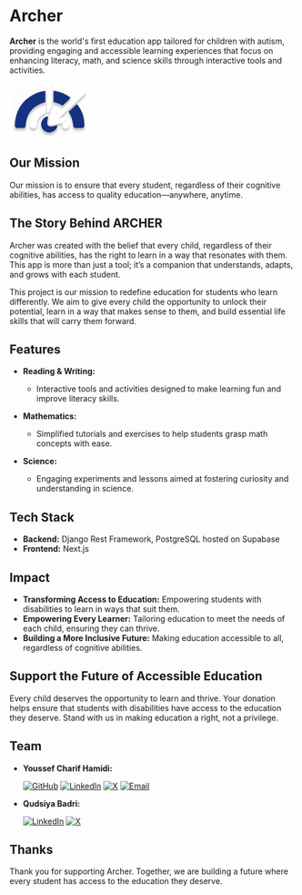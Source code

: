 # Archer

**Archer** is the world's first education app tailored for children with autism, providing engaging and accessible learning experiences that focus on enhancing literacy, math, and science skills through interactive tools and activities.

![Archer Logo](/frontend/public/icons/logo.png)

## Our Mission
Our mission is to ensure that every student, regardless of their cognitive abilities, has access to quality education—anywhere, anytime.

## The Story Behind ARCHER
Archer was created with the belief that every child, regardless of their cognitive abilities, has the right to learn in a way that resonates with them. This app is more than just a tool; it’s a companion that understands, adapts, and grows with each student.

This project is our mission to redefine education for students who learn differently. We aim to give every child the opportunity to unlock their potential, learn in a way that makes sense to them, and build essential life skills that will carry them forward.

## Features

- **Reading & Writing:**
   - Interactive tools and activities designed to make learning fun and improve literacy skills.
  
- **Mathematics:**
   - Simplified tutorials and exercises to help students grasp math concepts with ease.

- **Science:**
   - Engaging experiments and lessons aimed at fostering curiosity and understanding in science.

## Tech Stack

- **Backend:** Django Rest Framework, PostgreSQL hosted on Supabase
- **Frontend:** Next.js

## Impact

- **Transforming Access to Education:** Empowering students with disabilities to learn in ways that suit them.
- **Empowering Every Learner:** Tailoring education to meet the needs of each child, ensuring they can thrive.
- **Building a More Inclusive Future:** Making education accessible to all, regardless of cognitive abilities.

## Support the Future of Accessible Education
Every child deserves the opportunity to learn and thrive. Your donation helps ensure that students with disabilities have access to the education they deserve. Stand with us in making education a right, not a privilege.

## Team

- **Youssef Charif Hamidi:**

  [![GitHub](https://img.shields.io/badge/GitHub-181717?style=for-the-badge&logo=github)](https://github.com/Chareeef)
  [![LinkedIn](https://img.shields.io/badge/LinkedIn-0A66C2?style=for-the-badge&logo=linkedin&logoColor=white)](https://linkedin.com/in/youssef-charif-hamidi)
  [![X](https://img.shields.io/badge/X-000000?style=for-the-badge&logo=x&logoColor=white)](https://x.com/YoussefCharifH2)
  [![Email](https://img.shields.io/badge/Email-D14836?style=for-the-badge&logo=gmail&logoColor=white)](mailto:youssef.charif.h@gmail.com)

- **Qudsiya Badri:**

  [![LinkedIn](https://img.shields.io/badge/LinkedIn-0A66C2?style=for-the-badge&logo=linkedin&logoColor=white)](https://linkedin.com/in/qudsiya-badri)
  [![X](https://img.shields.io/badge/X-000000?style=for-the-badge&logo=x&logoColor=white)](https://x.com/QudsiyaBadri)

## Thanks
Thank you for supporting Archer. Together, we are building a future where every student has access to the education they deserve.
